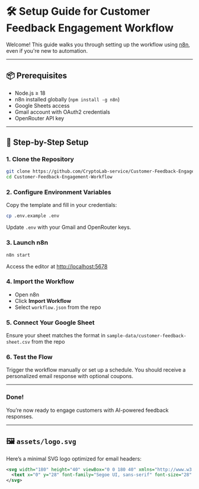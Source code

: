 # 🛠️ Setup Guide for Customer Feedback Engagement Workflow

Welcome! This guide walks you through setting up the workflow using [n8n](https://n8n.io), even if you're new to automation.

---

## 📦 Prerequisites

- Node.js ≥ 18
- n8n installed globally (`npm install -g n8n`)
- Google Sheets access
- Gmail account with OAuth2 credentials
- OpenRouter API key

---

## 🚀 Step-by-Step Setup

### 1. Clone the Repository

```bash
git clone https://github.com/CryptoLab-service/Customer-Feedback-Engagement-Workflow.git
cd Customer-Feedback-Engagement-Workflow
```

### 2. Configure Environment Variables
Copy the template and fill in your credentials:

```bash
cp .env.example .env
```
Update ```.env``` with your Gmail and OpenRouter keys.

### 3. Launch n8n

```bash
n8n start
```
Access the editor at [http://localhost:5678](http://localhost:5678)

### 4. Import the Workflow
* Open n8n
* Click **Import Workflow**
* Select ```workflow.json``` from the repo

### 5. Connect Your Google Sheet
Ensure your sheet matches the format in ```sample-data/customer-feedback-sheet.csv``` from the repo

### 6. Test the Flow
Trigger the workflow manually or set up a schedule. You should receive a personalized email response with optional coupons.

---

### Done!
You’re now ready to engage customers with AI-powered feedback responses.

---

## 🖼️ `assets/logo.svg`

Here’s a minimal SVG logo optimized for email headers:

```svg
<svg width="180" height="40" viewBox="0 0 180 40" xmlns="http://www.w3.org/2000/svg">
  <text x="0" y="28" font-family="Segoe UI, sans-serif" font-size="28" fill="#e67e22">TJ Essentials</text>
</svg>
```
